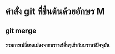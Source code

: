# คำสั่ง git ที่ขึ้นต้นด้วยอักษร M

## git merge

### รวมการเปลี่ยนแปลงจากบรานช์อื่นๆเข้ากับบรานช์ปัจจุบัน
